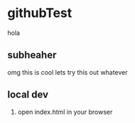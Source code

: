 # githubTest

hola
## subheaher

omg this is cool
lets try this out
whatever


## local dev
1. open index.html in your browser
